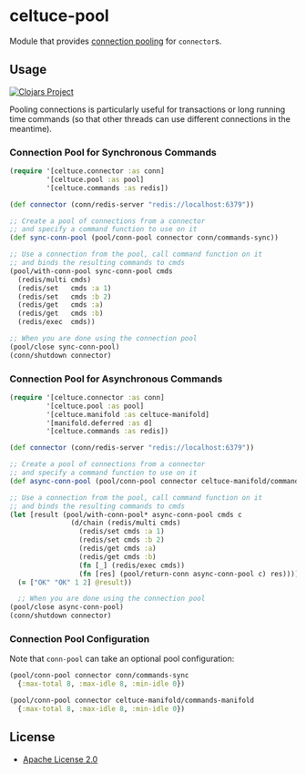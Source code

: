# celtuce-pool

Module that provides [connection pooling][conn-pool] for `connector`s.

## Usage

[![Clojars Project](https://img.shields.io/clojars/v/celtuce-pool.svg)](https://clojars.org/celtuce-pool)

Pooling connections is particularly useful for transactions or long running time commands
(so that other threads can use different connections in the meantime).

### Connection Pool for Synchronous Commands

```clj
(require '[celtuce.connector :as conn]
         '[celtuce.pool :as pool]
         '[celtuce.commands :as redis])

(def connector (conn/redis-server "redis://localhost:6379"))

;; Create a pool of connections from a connector
;; and specify a command function to use on it
(def sync-conn-pool (pool/conn-pool connector conn/commands-sync))

;; Use a connection from the pool, call command function on it
;; and binds the resulting commands to cmds
(pool/with-conn-pool sync-conn-pool cmds
  (redis/multi cmds)
  (redis/set   cmds :a 1)
  (redis/set   cmds :b 2)
  (redis/get   cmds :a)
  (redis/get   cmds :b)
  (redis/exec  cmds))

;; When you are done using the connection pool
(pool/close sync-conn-pool)
(conn/shutdown connector)
```

### Connection Pool for Asynchronous Commands

```clj
(require '[celtuce.connector :as conn]
         '[celtuce.pool :as pool]
         '[celtuce.manifold :as celtuce-manifold]
         '[manifold.deferred :as d]
         '[celtuce.commands :as redis])

(def connector (conn/redis-server "redis://localhost:6379"))

;; Create a pool of connections from a connector
;; and specify a command function to use on it
(def async-conn-pool (pool/conn-pool connector celtuce-manifold/commands-manifold))

;; Use a connection from the pool, call command function on it
;; and binds the resulting commands to cmds
(let [result (pool/with-conn-pool* async-conn-pool cmds c
               (d/chain (redis/multi cmds)
                 (redis/set cmds :a 1)
                 (redis/set cmds :b 2)
                 (redis/get cmds :a)
                 (redis/get cmds :b)
                 (fn [_] (redis/exec cmds))
                 (fn [res] (pool/return-conn async-conn-pool c) res)))]
  (= ["OK" "OK" 1 2] @result))

  ;; When you are done using the connection pool
(pool/close async-conn-pool)
(conn/shutdown connector)
```


### Connection Pool Configuration
Note that `conn-pool` can take an optional pool configuration:

```clj
(pool/conn-pool connector conn/commands-sync
  {:max-total 8, :max-idle 8, :min-idle 0})
```


```clj
(pool/conn-pool connector celtuce-manifold/commands-manifold
  {:max-total 8, :max-idle 8, :min-idle 0})
```

## License

* [Apache License 2.0](http://www.apache.org/licenses/LICENSE-2.0)

[conn-pool]: https://github.com/lettuce-io/lettuce-core/wiki/Connection-Pooling
